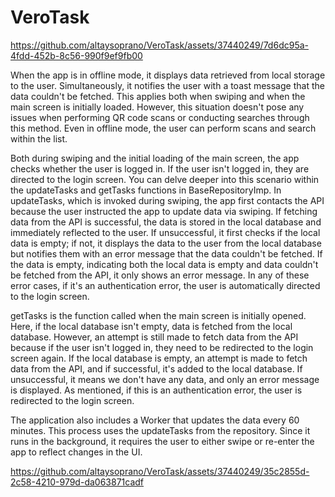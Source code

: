 # VeroTask

https://github.com/altaysoprano/VeroTask/assets/37440249/7d6dc95a-4fdd-452b-8c56-990f9ef9fb00

When the app is in offline mode, it displays data retrieved from local storage to the user. Simultaneously, it notifies the user with a toast message that the data couldn't be fetched. This applies both when swiping and when the main screen is initially loaded. However, this situation doesn't pose any issues when performing QR code scans or conducting searches through this method. Even in offline mode, the user can perform scans and search within the list.

Both during swiping and the initial loading of the main screen, the app checks whether the user is logged in. If the user isn't logged in, they are directed to the login screen. You can delve deeper into this scenario within the updateTasks and getTasks functions in BaseRepositoryImp. In updateTasks, which is invoked during swiping, the app first contacts the API because the user instructed the app to update data via swiping. If fetching data from the API is successful, the data is stored in the local database and immediately reflected to the user. If unsuccessful, it first checks if the local data is empty; if not, it displays the data to the user from the local database but notifies them with an error message that the data couldn't be fetched. If the data is empty, indicating both the local data is empty and data couldn't be fetched from the API, it only shows an error message. In any of these error cases, if it's an authentication error, the user is automatically directed to the login screen.

getTasks is the function called when the main screen is initially opened. Here, if the local database isn't empty, data is fetched from the local database. However, an attempt is still made to fetch data from the API because if the user isn't logged in, they need to be redirected to the login screen again. If the local database is empty, an attempt is made to fetch data from the API, and if successful, it's added to the local database. If unsuccessful, it means we don't have any data, and only an error message is displayed. As mentioned, if this is an authentication error, the user is redirected to the login screen.

The application also includes a Worker that updates the data every 60 minutes. This process uses the updateTasks from the repository. Since it runs in the background, it requires the user to either swipe or re-enter the app to reflect changes in the UI.

https://github.com/altaysoprano/VeroTask/assets/37440249/35c2855d-2c58-4210-979d-da063871cadf





